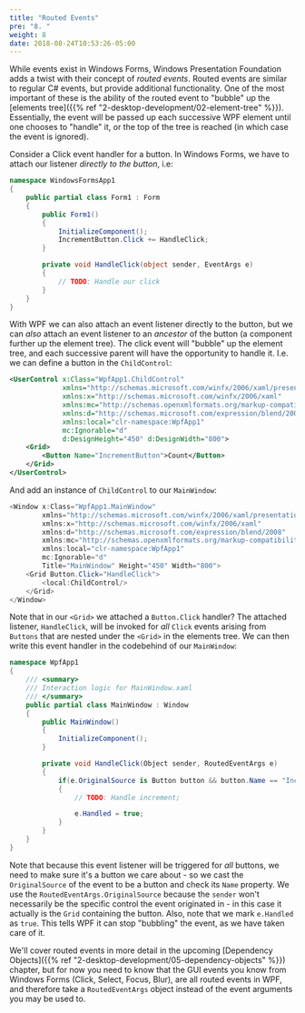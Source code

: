 ```yaml
---
title: "Routed Events"
pre: "8. "
weight: 8
date: 2018-08-24T10:53:26-05:00
---
```


While events exist in Windows Forms, Windows Presentation Foundation adds a twist with their concept of _routed events_.  Routed events are similar to regular C# events, but provide additional functionality.  One of the most important of these is the ability of the routed event to "bubble" up the [elements tree]({{% ref "2-desktop-development/02-element-tree" %}}).  Essentially, the event will be passed up each successive WPF element until one chooses to "handle" it, or the top of the tree is reached (in which case the event is ignored). 

Consider a Click event handler for a button.  In Windows Forms, we have to attach our listener _directly to the button_, i.e:

```csharp
namespace WindowsFormsApp1
{
    public partial class Form1 : Form
    {
        public Form1()
        {
            InitializeComponent();
            IncrementButton.Click += HandleClick;
        }

        private void HandleClick(object sender, EventArgs e)
        {
            // TODO: Handle our click
        }
    }
}
```

With WPF we can also attach an event listener directly to the button, but we can _also_ attach an event listener to an _ancestor_ of the button (a component further up the element tree).  The click event will "bubble" up the element tree, and each successive parent will have the opportunity to handle it.  I.e. we can define a button in the `ChildControl`:

```xml
<UserControl x:Class="WpfApp1.ChildControl"
             xmlns="http://schemas.microsoft.com/winfx/2006/xaml/presentation"
             xmlns:x="http://schemas.microsoft.com/winfx/2006/xaml"
             xmlns:mc="http://schemas.openxmlformats.org/markup-compatibility/2006" 
             xmlns:d="http://schemas.microsoft.com/expression/blend/2008" 
             xmlns:local="clr-namespace:WpfApp1"
             mc:Ignorable="d" 
             d:DesignHeight="450" d:DesignWidth="800">
    <Grid>
        <Button Name="IncrementButton">Count</Button>
    </Grid>
</UserControl>
```

And add an instance of `ChildControl` to our `MainWindow`:

```csharp
<Window x:Class="WpfApp1.MainWindow"
        xmlns="http://schemas.microsoft.com/winfx/2006/xaml/presentation"
        xmlns:x="http://schemas.microsoft.com/winfx/2006/xaml"
        xmlns:d="http://schemas.microsoft.com/expression/blend/2008"
        xmlns:mc="http://schemas.openxmlformats.org/markup-compatibility/2006"
        xmlns:local="clr-namespace:WpfApp1"
        mc:Ignorable="d"
        Title="MainWindow" Height="450" Width="800">
    <Grid Button.Click="HandleClick">
        <local:ChildControl/>        
    </Grid>
</Window>
```

Note that in our `<Grid>` we attached a `Button.Click` handler?  The attached listener, `HandleClick`, will be invoked for _all_ `Click` events arising from `Buttons` that are nested under the `<Grid>` in the elements tree.  We can then write this event handler in the codebehind of our `MainWindow`:

```csharp
namespace WpfApp1
{
    /// <summary>
    /// Interaction logic for MainWindow.xaml
    /// </summary>
    public partial class MainWindow : Window
    {
        public MainWindow()
        {
            InitializeComponent();
        }

        private void HandleClick(Object sender, RoutedEventArgs e)
        {
            if(e.OriginalSource is Button button && button.Name == "IncrementButton")
            {
                // TODO: Handle increment;

                e.Handled = true;
            }
        }
    }
}
```

Note that because this event listener will be triggered for _all_ buttons, we need to make sure it's a button we care about - so we cast the `OriginalSource` of the event to be a button and check its `Name` property.  We use the `RoutedEventArgs.OriginalSource` because the `sender` won't necessarily be the specific control the event originated in - in this case it actually is the `Grid` containing the button.  Also, note that we mark `e.Handled` as `true`.  This tells WPF it can stop "bubbling" the event, as we have taken care of it.

We'll cover routed events in more detail in the upcoming [Dependency Objects]({{% ref "2-desktop-development/05-dependency-objects" %}}) chapter, but for now you need to know that the GUI events you know from Windows Forms (Click, Select, Focus, Blur), are all routed events in WPF, and therefore take a `RoutedEventArgs` object instead of the event arguments you may be used to. 